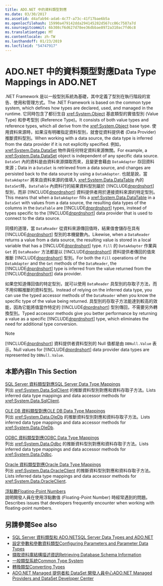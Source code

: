```yaml
---
title: ADO.NET 中的資料類型對應
ms.date: 03/30/2017
ms.assetid: d4afab94-ada6-4c77-a73c-41f17bae6b5a
ms.openlocfilehash: 15990a479142dda294145282d567cc06c7587a7d
ms.sourcegitcommit: 6b308cf6d627d78ee36dbbae8972a310ac7fd6c8
ms.translationtype: MT
ms.contentlocale: zh-TW
ms.lasthandoff: 01/23/2019
ms.locfileid: "54747917"
---
```

# <a name="data-type-mappings-in-adonet"></a><span data-ttu-id="373c8-102">ADO.NET 中的資料類型對應</span><span class="sxs-lookup"><span data-stu-id="373c8-102">Data Type Mappings in ADO.NET</span></span>
<span data-ttu-id="373c8-103">.NET Framework 是以一般型別系統為基礎，其中定義了型別在執行階段的宣告、使用和管理方式。</span><span class="sxs-lookup"><span data-stu-id="373c8-103">The .NET Framework is based on the common type system, which defines how types are declared, used, and managed in the runtime.</span></span> <span data-ttu-id="373c8-104">它同時包含了都衍生自 <xref:System.Object> 基底類型的實值型別 (Value Type) 和參考型別 (Reference Type)。</span><span class="sxs-lookup"><span data-stu-id="373c8-104">It consists of both value types and reference types, which all derive from the <xref:System.Object> base type.</span></span> <span data-ttu-id="373c8-105">使用資料來源時，如果沒有明確指定資料型別，就會從資料提供者 (Data Provider) 推斷資料型別。</span><span class="sxs-lookup"><span data-stu-id="373c8-105">When working with a data source, the data type is inferred from the data provider if it is not explicitly specified.</span></span> <span data-ttu-id="373c8-106">例如，<xref:System.Data.DataSet> 物件與任何特定資料來源無關。</span><span class="sxs-lookup"><span data-stu-id="373c8-106">For example, a <xref:System.Data.DataSet> object is independent of any specific data source.</span></span> <span data-ttu-id="373c8-107">`DataSet` 內的資料是由資料來源擷取而來，且變更會藉由 `DataAdapter` 存回資料來源；</span><span class="sxs-lookup"><span data-stu-id="373c8-107">Data in a `DataSet` is retrieved from a data source, and changes are persisted back to the data source by using a `DataAdapter`.</span></span> <span data-ttu-id="373c8-108">也就是說，當 `DataAdapter` 將來自資料來源的值填入 <xref:System.Data.DataTable> 內的 `DataSet`時，`DataTable` 內資料行的結果資料型別屬於 [!INCLUDE[dnprdnshort](../../../../includes/dnprdnshort-md.md)] 型別，而非 [!INCLUDE[dnprdnshort](../../../../includes/dnprdnshort-md.md)] 資料提供者用於連接資料來源的特定型別。</span><span class="sxs-lookup"><span data-stu-id="373c8-108">This means that when a `DataAdapter` fills a <xref:System.Data.DataTable> in a `DataSet` with values from a data source, the resulting data types of the columns in the `DataTable` are [!INCLUDE[dnprdnshort](../../../../includes/dnprdnshort-md.md)] types, instead of types specific to the [!INCLUDE[dnprdnshort](../../../../includes/dnprdnshort-md.md)] data provider that is used to connect to the data source.</span></span>  
  
 <span data-ttu-id="373c8-109">同樣的道理，當 `DataReader` 從資料來源傳回值時，結果值會儲存在具有 [!INCLUDE[dnprdnshort](../../../../includes/dnprdnshort-md.md)] 型別的本機變數內。</span><span class="sxs-lookup"><span data-stu-id="373c8-109">Likewise, when a `DataReader` returns a value from a data source, the resulting value is stored in a local variable that has a [!INCLUDE[dnprdnshort](../../../../includes/dnprdnshort-md.md)] type.</span></span> <span data-ttu-id="373c8-110">`Fill` 的 `DataAdapter` 作業與 `Get` 的 `DataReader` 方法都是以 [!INCLUDE[dnprdnshort](../../../../includes/dnprdnshort-md.md)] 資料提供者傳回的值來推斷 [!INCLUDE[dnprdnshort](../../../../includes/dnprdnshort-md.md)] 型別。</span><span class="sxs-lookup"><span data-stu-id="373c8-110">For both the `Fill` operations of the `DataAdapter` and the `Get` methods of the `DataReader`, the [!INCLUDE[dnprdnshort](../../../../includes/dnprdnshort-md.md)] type is inferred from the value returned from the [!INCLUDE[dnprdnshort](../../../../includes/dnprdnshort-md.md)] data provider.</span></span>  
  
 <span data-ttu-id="373c8-111">如果您知道傳回值的特定型別，就可以使用 `DataReader` 具型別的存取子方法，而不用仰賴推斷的資料型別。</span><span class="sxs-lookup"><span data-stu-id="373c8-111">Instead of relying on the inferred data type, you can use the typed accessor methods of the `DataReader` when you know the specific type of the value being returned.</span></span> <span data-ttu-id="373c8-112">具型別的存取子方法能達到較高的效能，因為它能將值當作特定的 [!INCLUDE[dnprdnshort](../../../../includes/dnprdnshort-md.md)] 型別傳回，不需要另外轉換型別。</span><span class="sxs-lookup"><span data-stu-id="373c8-112">Typed accessor methods give you better performance by returning a value as a specific [!INCLUDE[dnprdnshort](../../../../includes/dnprdnshort-md.md)] type, which eliminates the need for additional type conversion.</span></span>  
  
> [!NOTE]
>  <span data-ttu-id="373c8-113">[!INCLUDE[dnprdnshort](../../../../includes/dnprdnshort-md.md)] 資料提供者資料型別的 Null 值都是由 `DBNull.Value` 表示。</span><span class="sxs-lookup"><span data-stu-id="373c8-113">Null values for [!INCLUDE[dnprdnshort](../../../../includes/dnprdnshort-md.md)] data provider data types are represented by `DBNull.Value`.</span></span>  
  
## <a name="in-this-section"></a><span data-ttu-id="373c8-114">本節內容</span><span class="sxs-lookup"><span data-stu-id="373c8-114">In This Section</span></span>  
 [<span data-ttu-id="373c8-115">SQL Server 資料類型對應</span><span class="sxs-lookup"><span data-stu-id="373c8-115">SQL Server Data Type Mappings</span></span>](../../../../docs/framework/data/adonet/sql-server-data-type-mappings.md)  
 <span data-ttu-id="373c8-116">列出 <xref:System.Data.SqlClient> 的推斷資料型別對應和資料存取子方法。</span><span class="sxs-lookup"><span data-stu-id="373c8-116">Lists inferred data type mappings and data accessor methods for <xref:System.Data.SqlClient>.</span></span>  
  
 [<span data-ttu-id="373c8-117">OLE DB 資料類型對應</span><span class="sxs-lookup"><span data-stu-id="373c8-117">OLE DB Data Type Mappings</span></span>](../../../../docs/framework/data/adonet/ole-db-data-type-mappings.md)  
 <span data-ttu-id="373c8-118">列出 <xref:System.Data.OleDb> 的推斷資料型別對應和資料存取子方法。</span><span class="sxs-lookup"><span data-stu-id="373c8-118">Lists inferred data type mappings and data accessor methods for <xref:System.Data.OleDb>.</span></span>  
  
 [<span data-ttu-id="373c8-119">ODBC 資料類型對應</span><span class="sxs-lookup"><span data-stu-id="373c8-119">ODBC Data Type Mappings</span></span>](../../../../docs/framework/data/adonet/odbc-data-type-mappings.md)  
 <span data-ttu-id="373c8-120">列出 <xref:System.Data.Odbc> 的推斷資料型別對應和資料存取子方法。</span><span class="sxs-lookup"><span data-stu-id="373c8-120">Lists inferred data type mappings and data accessor methods for <xref:System.Data.Odbc>.</span></span>  
  
 [<span data-ttu-id="373c8-121">Oracle 資料類型對應</span><span class="sxs-lookup"><span data-stu-id="373c8-121">Oracle Data Type Mappings</span></span>](../../../../docs/framework/data/adonet/oracle-data-type-mappings.md)  
 <span data-ttu-id="373c8-122">列出 <xref:System.Data.OracleClient> 的推斷資料型別對應和資料存取子方法。</span><span class="sxs-lookup"><span data-stu-id="373c8-122">Lists inferred data type mappings and data accessor methods for <xref:System.Data.OracleClient>.</span></span>  
  
 [<span data-ttu-id="373c8-123">浮點數</span><span class="sxs-lookup"><span data-stu-id="373c8-123">Floating-Point Numbers</span></span>](../../../../docs/framework/data/adonet/floating-point-numbers.md)  
 <span data-ttu-id="373c8-124">說明開發人員在使用浮點數值 (Floating-Point Number) 時經常遇到的問題。</span><span class="sxs-lookup"><span data-stu-id="373c8-124">Describes issues that developers frequently encounter when working with floating-point numbers.</span></span>  
  
## <a name="see-also"></a><span data-ttu-id="373c8-125">另請參閱</span><span class="sxs-lookup"><span data-stu-id="373c8-125">See also</span></span>
- [<span data-ttu-id="373c8-126">SQL Server 資料類型和 ADO.NET</span><span class="sxs-lookup"><span data-stu-id="373c8-126">SQL Server Data Types and ADO.NET</span></span>](../../../../docs/framework/data/adonet/sql/sql-server-data-types.md)
- [<span data-ttu-id="373c8-127">設定參數和參數資料類型</span><span class="sxs-lookup"><span data-stu-id="373c8-127">Configuring Parameters and Parameter Data Types</span></span>](../../../../docs/framework/data/adonet/configuring-parameters-and-parameter-data-types.md)
- [<span data-ttu-id="373c8-128">擷取資料庫結構描述資訊</span><span class="sxs-lookup"><span data-stu-id="373c8-128">Retrieving Database Schema Information</span></span>](../../../../docs/framework/data/adonet/retrieving-database-schema-information.md)
- [<span data-ttu-id="373c8-129">一般類型系統</span><span class="sxs-lookup"><span data-stu-id="373c8-129">Common Type System</span></span>](../../../../docs/standard/base-types/common-type-system.md)
- [<span data-ttu-id="373c8-130">轉換類型</span><span class="sxs-lookup"><span data-stu-id="373c8-130">Converting Types</span></span>](https://msdn.microsoft.com/library/6038316e-bdaf-4f55-8006-407f591ce156)
- [<span data-ttu-id="373c8-131">ADO.NET Managed 提供者和 DataSet 開發人員中心</span><span class="sxs-lookup"><span data-stu-id="373c8-131">ADO.NET Managed Providers and DataSet Developer Center</span></span>](https://go.microsoft.com/fwlink/?LinkId=217917)
